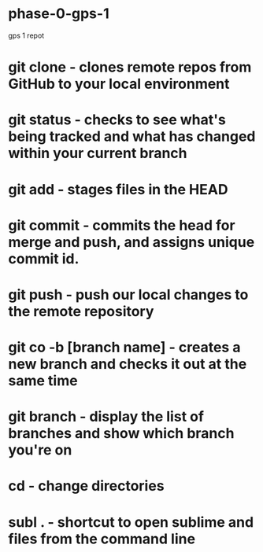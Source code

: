 # phase-0-gps-1
gps 1 repot
# git clone - clones remote repos from GitHub to your local environment
# git status - checks to see what's being tracked and what has changed within your current branch
# git add - stages files in the HEAD
# git commit - commits the head for merge and push, and assigns unique commit id.
# git push - push our local changes to the remote repository
# git co -b [branch name] - creates a new branch and checks it out at the same time
# git branch - display the list of branches and show which branch you're on
# cd - change directories
# subl . - shortcut to open sublime and files from the command line
